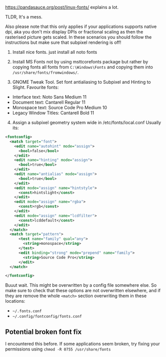 https://pandasauce.org/post/linux-fonts/ explains a lot.

TLDR, It's a mess.

Also please note that this only applies if your applications supports native
dpi, aka you don't mix display DPIs or fractional scaling as then the rasterised
picture gets scaled. In these scenarios you should follow the instructions but
make sure that subpixel rendering is off!

1. Install nice fonts. just install all noto fonts

2. Install MS Fonts not by using msttcorefonts package but rather by copying
fonts all fonts from `C:\Windows\Fonts` and copying them into
`/usr/share/fonts/fromwindows/`.

3. GNOME Tweak Tool. Set font antialiasing to Subpixel and Hinting to Slight.
Favourite fonts:
- Interface text: Noto Sans Medium 11
- Document text: Cantarell Regular 11
- Monospace text: Source Code Pro Medium 10
- Legacy Window Titles: Cantarell Bold 11

4. Assign a subpixel geometry system wide in /etc/fonts/local.conf
Usually its:

```xml
<fontconfig>
  <match target="font">
    <edit name="autohint" mode="assign">
      <bool>false</bool>
    </edit>
    <edit name="hinting" mode="assign">
      <bool>true</bool>
    </edit>
    <edit name="antialias" mode="assign">
      <bool>true</bool>
    </edit>
    <edit mode="assign" name="hintstyle">
      <const>hintslight</const>
    </edit>
    <edit mode="assign" name="rgba">
      <const>rgb</const>
    </edit>
    <edit mode="assign" name="lcdfilter">
      <const>lcddefault</const>
    </edit>
  </match>
  <match target="pattern">
      <test name="family" qual="any">
        <string>monospace</string>
      </test>
      <edit binding="strong" mode="prepend" name="family">
        <string>Source Code Pro</string>
      </edit>
  </match>

</fontconfig>
```

Buuut wait. This might be overwritten by a config file somewhere else. So make
sure to check that these options are not overwritten elsewhere, and if they are
remove the whole `<match>` section overwriting them in these locations:

- `~/.fonts.conf`
- `~/.config/fontconfig/fonts.conf`

## Potential broken font fix

I encountered this before. If some applications seem broken, try fixing your
permissions using `chmod -R 0755 /usr/share/fonts`
